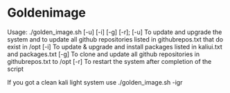 # Goldenimage

Usage: ./golden_image.sh [-u] [-i] [-g] [-r];
[-u] To update and upgrade the system and to update all github repositories listed in githubrepos.txt that do exist in /opt
[-i] To update & upgrade and install packages listed in kaliui.txt and packages.txt
[-g] To clone and update all github repositories in githubrepos.txt to /opt
[-r] To restart the system after completion of the script

If you got a clean kali light system use ./golden_image.sh -igr
